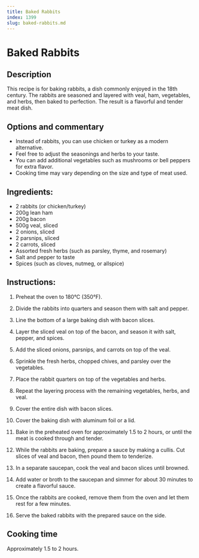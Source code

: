 ```yaml
---
title: Baked Rabbits
index: 1399
slug: baked-rabbits.md
---
```


# Baked Rabbits

## Description
This recipe is for baking rabbits, a dish commonly enjoyed in the 18th century. The rabbits are seasoned and layered with veal, ham, vegetables, and herbs, then baked to perfection. The result is a flavorful and tender meat dish.

## Options and commentary
- Instead of rabbits, you can use chicken or turkey as a modern alternative.
- Feel free to adjust the seasonings and herbs to your taste.
- You can add additional vegetables such as mushrooms or bell peppers for extra flavor.
- Cooking time may vary depending on the size and type of meat used.

## Ingredients:
- 2 rabbits (or chicken/turkey)
- 200g lean ham
- 200g bacon
- 500g veal, sliced
- 2 onions, sliced
- 2 parsnips, sliced
- 2 carrots, sliced
- Assorted fresh herbs (such as parsley, thyme, and rosemary)
- Salt and pepper to taste
- Spices (such as cloves, nutmeg, or allspice)

## Instructions:
1. Preheat the oven to 180°C (350°F).

2. Divide the rabbits into quarters and season them with salt and pepper.

3. Line the bottom of a large baking dish with bacon slices.

4. Layer the sliced veal on top of the bacon, and season it with salt, pepper, and spices.

5. Add the sliced onions, parsnips, and carrots on top of the veal.

6. Sprinkle the fresh herbs, chopped chives, and parsley over the vegetables.

7. Place the rabbit quarters on top of the vegetables and herbs.

8. Repeat the layering process with the remaining vegetables, herbs, and veal.

9. Cover the entire dish with bacon slices.

10. Cover the baking dish with aluminum foil or a lid.

11. Bake in the preheated oven for approximately 1.5 to 2 hours, or until the meat is cooked through and tender.

12. While the rabbits are baking, prepare a sauce by making a cullis. Cut slices of veal and bacon, then pound them to tenderize.

13. In a separate saucepan, cook the veal and bacon slices until browned.

14. Add water or broth to the saucepan and simmer for about 30 minutes to create a flavorful sauce.

15. Once the rabbits are cooked, remove them from the oven and let them rest for a few minutes.

16. Serve the baked rabbits with the prepared sauce on the side.

## Cooking time
Approximately 1.5 to 2 hours.